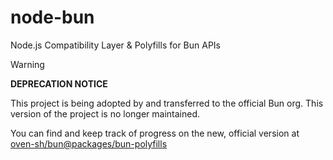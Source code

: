 # node-bun
Node.js Compatibility Layer & Polyfills for Bun APIs

> [!WARNING]
> **DEPRECATION NOTICE**
>
> This project is being adopted by and transferred to the official Bun org. This version of the project is no longer maintained.
>
> You can find and keep track of progress on the new, official version at [oven-sh/bun@packages/bun-polyfills](https://github.com/oven-sh/bun/tree/main/packages/bun-polyfills)
